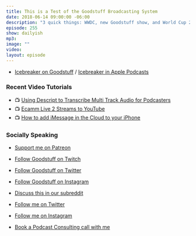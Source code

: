 ```yaml
---
title: This is a Test of the Goodstuff Broadcasting System
date: 2018-06-14 09:00:00 -06:00
description: "3 quick things: WWDC, new Goodstuff show, and World Cup 2018"
episode: 255
show: dailyish
mp3:
image: ""
video:
layout: episode
---
```


* [Icebreaker on Goodstuff](https://goodstuff.fm/icebreaker/) / [Icebreaker in Apple Podcasts](https://itunes.apple.com/ca/podcast/icebreaker-podcast/id1358187107?mt=2&at=10l4Ki&ct=website)

### Recent Video Tutorials

* 📺 [Using Descript to Transcribe Multi Track Audio for Podcasters](https://www.youtube.com/watch?v=wRWttnLOQiE)
* 📺 [Ecamm Live 2 Streams to YouTube](https://www.youtube.com/watch?v=lpr267l4VDM)
* 📺 [How to add iMessage in the Cloud to your iPhone](https://www.youtube.com/watch?v=-nrIxRkmFeo)

### Socially Speaking

* [Support me on Patreon](https://www.patreon.com/ichris)

* [Follow Goodstuff on Twitch](https://www.twitch.tv/goodstuff_fm)
* [Follow Goodstuff on Twitter](https://twitter.com/goodstufffm)
* [Follow Goodstuff on Instagram](https://www.instagram.com/goodstuff_fm/)
* [Discuss this in our subreddit](https://www.reddit.com/r/Goodstuff_fm/)

* [Follow me on Twitter](https://www.twitter.com/ichris)
* [Follow me on Instagram](https://www.instagram.com/ichrisv2/)
* [Book a Podcast Consulting call with me](https://calendly.com/ichris/podcast-consulting-call)
